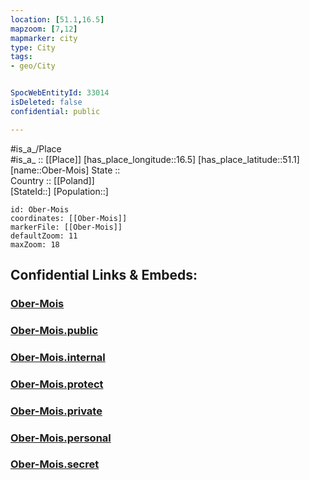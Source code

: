 ```yaml
---
location: [51.1,16.5] 
mapzoom: [7,12] 
mapmarker: city 
type: City
tags:
- geo/City


SpocWebEntityId: 33014
isDeleted: false
confidential: public

---
```

#is_a_/Place  
#is_a_ :: [[Place]] 
[has_place_longitude::16.5] 
[has_place_latitude::51.1] 
[name::Ober-Mois] 
State ::  
Country :: [[Poland]]  
[StateId::] 
[Population::] 



```leaflet
id: Ober-Mois
coordinates: [[Ober-Mois]] 
markerFile: [[Ober-Mois]] 
defaultZoom: 11 
maxZoom: 18
```


## Confidential Links & Embeds: 

### [Ober-Mois](/_Standards/Earth/Continent/Europe/Europe~East/Poland/Provinces~Poland/Lower_Silesian/City/Ober-Mois.md) 

### [Ober-Mois.public](/_public/Earth/Continent/Europe/Europe~East/Poland/Provinces~Poland/Lower_Silesian/City/Ober-Mois.public.md) 

### [Ober-Mois.internal](/_internal/Earth/Continent/Europe/Europe~East/Poland/Provinces~Poland/Lower_Silesian/City/Ober-Mois.internal.md) 

### [Ober-Mois.protect](/_protect/Earth/Continent/Europe/Europe~East/Poland/Provinces~Poland/Lower_Silesian/City/Ober-Mois.protect.md) 

### [Ober-Mois.private](/_private/Earth/Continent/Europe/Europe~East/Poland/Provinces~Poland/Lower_Silesian/City/Ober-Mois.private.md) 

### [Ober-Mois.personal](/_personal/Earth/Continent/Europe/Europe~East/Poland/Provinces~Poland/Lower_Silesian/City/Ober-Mois.personal.md) 

### [Ober-Mois.secret](/_secret/Earth/Continent/Europe/Europe~East/Poland/Provinces~Poland/Lower_Silesian/City/Ober-Mois.secret.md)


